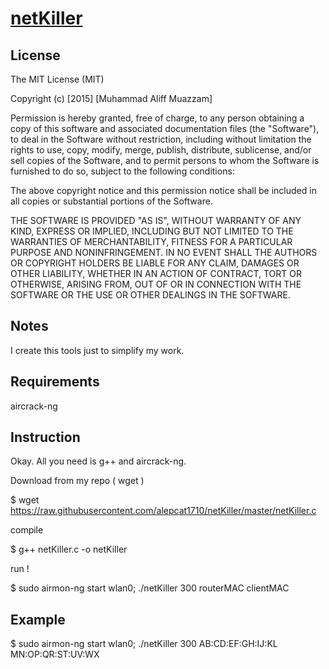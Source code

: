 # [netKiller](https://github.com/alepcat1710/netKiller)

License
-------
The MIT License (MIT)

Copyright (c) [2015] [Muhammad Aliff Muazzam]

Permission is hereby granted, free of charge, to any person obtaining a copy
of this software and associated documentation files (the "Software"), to deal
in the Software without restriction, including without limitation the rights
to use, copy, modify, merge, publish, distribute, sublicense, and/or sell
copies of the Software, and to permit persons to whom the Software is
furnished to do so, subject to the following conditions:

The above copyright notice and this permission notice shall be included in all
copies or substantial portions of the Software.

THE SOFTWARE IS PROVIDED "AS IS", WITHOUT WARRANTY OF ANY KIND, EXPRESS OR
IMPLIED, INCLUDING BUT NOT LIMITED TO THE WARRANTIES OF MERCHANTABILITY,
FITNESS FOR A PARTICULAR PURPOSE AND NONINFRINGEMENT. IN NO EVENT SHALL THE
AUTHORS OR COPYRIGHT HOLDERS BE LIABLE FOR ANY CLAIM, DAMAGES OR OTHER
LIABILITY, WHETHER IN AN ACTION OF CONTRACT, TORT OR OTHERWISE, ARISING FROM,
OUT OF OR IN CONNECTION WITH THE SOFTWARE OR THE USE OR OTHER DEALINGS IN THE
SOFTWARE.


Notes
-----

I create this tools just to simplify my work.


Requirements
------------
aircrack-ng



Instruction
-----------
Okay. All you need is g++ and aircrack-ng.

Download from my repo ( wget )

$    wget https://raw.githubusercontent.com/alepcat1710/netKiller/master/netKiller.c

compile

$    g++ netKiller.c -o netKiller

run !

$    sudo airmon-ng start wlan0; ./netKiller 300 routerMAC clientMAC


Example
-------
$    sudo airmon-ng start wlan0; ./netKiller 300 AB:CD:EF:GH:IJ:KL MN:OP:QR:ST:UV:WX
